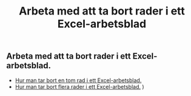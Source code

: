 ﻿---
title: Arbeta med att ta bort rader i ett Excel-arbetsblad
second_title: Aspose.Cells Cloud Documen
linktitle: Ta bort
type: docs
url: /sv/rows/delete/
keywords: Working with deleting row on an Excel worksheet. How to add rows on an Excel worksheet
description: Aspose.Cells Cloud REST API stöder borttagning av rader i ett Excel-arbetsblad. SDK stöder olika typer av utvecklingsspråk. Dessa inkluderar Android, C#, Go, Java, NodeJS, Perl, PHP, Python, Ruby och Swift.
weight: 20
kwords: Excel, Office Moln, REST API, Kalkylblad, PDF, CSV, Json, Markdown, Arbeta med att ta bort rader i ett Excel-kalkylblad
---
## Arbeta med att ta bort rader i ett Excel-arbetsblad.

- [Hur man tar bort en tom rad i ett Excel-arbetsblad.](/cells/sv/rows/delete/row/) 
- [Hur man tar bort flera rader i ett Excel-arbetsblad.](/cells/sv/rows/delete/rows/) ) 
